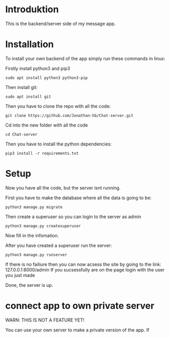 # Introduktion
This is the backend/server side of my message app. 

# Installation

To install your own backend of the app simply run these commands in linux:

Firstly install python3 and pip3

```
sudo apt install python3 python3-pip
```

Then install git:

```
sudo apt install git
```

Then you have to clone the repo with all the code:

```
git clone https://github.com/Jonathan-hb/Chat-server.git
```

Cd into the new folder with all the code

```
cd Chat-server
```

Then you have to install the python dependencies:

```
pip3 install -r requirements.txt
```

# Setup

Now you have all the code, but the server isnt running. 

First you have to make the database where all the data is going to be:

```
python3 manage.py migrate
```

Then create a superuser so you can login to the server as admin

```
python3 manage.py createsuperuser
```

Now fill in the infomation.

After you have created a superuser run the server:

```
python3 manage.py runserver
```

If there is no failiure then you can now acsess the site by going to the link: 127.0.0.1:8000/admin
If you sucsessfully are on the page login with the user you just made

Done, the server is up. 

# connect app to own private server

WARN: THIS IS NOT A FEATURE YET!

You can use your own server to make a private version of the app. If 